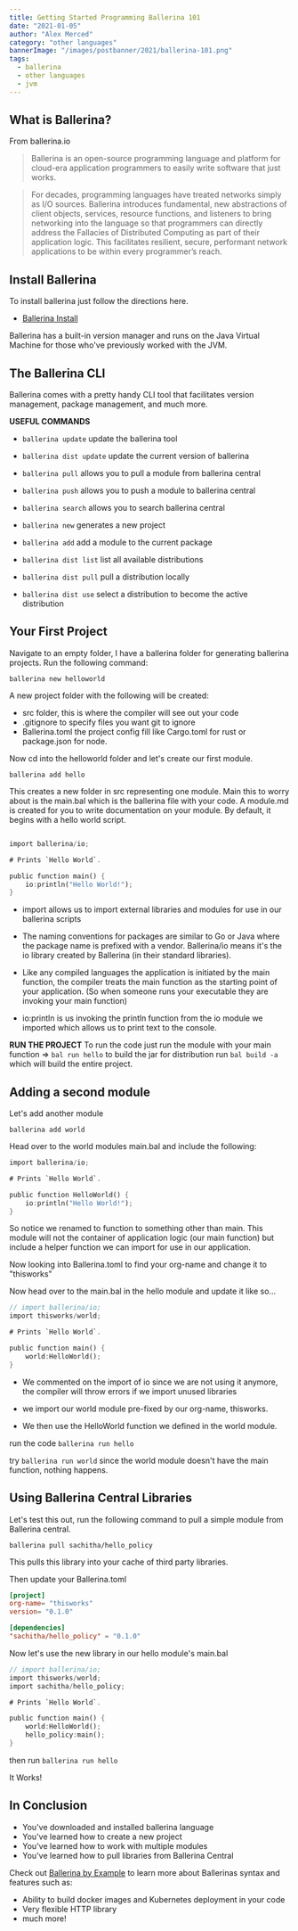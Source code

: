 ```yaml
---
title: Getting Started Programming Ballerina 101
date: "2021-01-05"
author: "Alex Merced"
category: "other languages"
bannerImage: "/images/postbanner/2021/ballerina-101.png"
tags:
  - ballerina
  - other languages
  - jvm
---
```


## What is Ballerina?

From ballerina.io

> Ballerina is an open-source programming language and platform for cloud-era application programmers to easily write software that just works.

> For decades, programming languages have treated networks simply as I/O sources. Ballerina introduces fundamental, new abstractions of client objects, services, resource functions, and listeners to bring networking into the language so that programmers can directly address the Fallacies of Distributed Computing as part of their application logic. This facilitates resilient, secure, performant network applications to be within every programmer’s reach.

## Install Ballerina

To install ballerina just follow the directions here.

- [Ballerina Install](https://ballerina.io/downloads/)

Ballerina has a built-in version manager and runs on the Java Virtual Machine for those who've previously worked with the JVM.

## The Ballerina CLI

Ballerina comes with a pretty handy CLI tool that facilitates version management, package management, and much more.

**USEFUL COMMANDS**

- `ballerina update` update the ballerina tool

- `ballerina dist update` update the current version of ballerina

- `ballerina pull` allows you to pull a module from ballerina central

- `ballerina push` allows you to push a module to ballerina central

- `ballerina search` allows you to search ballerina central

- `ballerina new` generates a new project

- `ballerina add` add a module to the current package

- `ballerina dist list` list all available distributions

- `ballerina dist pull` pull a distribution locally

- `ballerina dist use` select a distribution to become the active distribution

## Your First Project

Navigate to an empty folder, I have a ballerina folder for generating ballerina projects. Run the following command:

`ballerina new helloworld`

A new project folder with the following will be created:

- src folder, this is where the compiler will see out your code
- .gitignore to specify files you want git to ignore
- Ballerina.toml the project config fill like Cargo.toml for rust or package.json for node.

Now cd into the helloworld folder and let's create our first module.

`ballerina add hello`

This creates a new folder in src representing one module. Main this to worry about is the main.bal which is the ballerina file with your code. A module.md is created for you to write documentation on your module. By default, it begins with a hello world script.

```rust

import ballerina/io;

# Prints `Hello World`.

public function main() {
    io:println("Hello World!");
}

```

- import allows us to import external libraries and modules for use in our ballerina scripts

- The naming conventions for packages are similar to Go or Java where the package name is prefixed with a vendor. Ballerina/io means it's the io library created by Ballerina (in their standard libraries).

- Like any compiled languages the application is initiated by the main function, the compiler treats the main function as the starting point of your application. (So when someone runs your executable they are invoking your main function)

- io:println is us invoking the println function from the io module we imported which allows us to print text to the console.

**RUN THE PROJECT** To run the code just run the module with your main function => `bal run hello` to build the jar for distribution run `bal build -a` which will build the entire project.

## Adding a second module

Let's add another module

`ballerina add world`

Head over to the world modules main.bal and include the following:

```rust
import ballerina/io;

# Prints `Hello World`.

public function HelloWorld() {
    io:println("Hello World!");
}

```

So notice we renamed to function to something other than main. This module will not the container of application logic (our main function) but include a helper function we can import for use in our application.

Now looking into Ballerina.toml to find your org-name and change it to "thisworks"

Now head over to the main.bal in the hello module and update it like so...

```rust
// import ballerina/io;
import thisworks/world;

# Prints `Hello World`.

public function main() {
    world:HelloWorld();
}
```

- We commented on the import of io since we are not using it anymore, the compiler will throw errors if we import unused libraries

- we import our world module pre-fixed by our org-name, thisworks.

- We then use the HelloWorld function we defined in the world module.

run the code `ballerina run hello`

try `ballerina run world` since the world module doesn't have the main function, nothing happens.

## Using Ballerina Central Libraries

Let's test this out, run the following command to pull a simple module from Ballerina central.

`ballerina pull sachitha/hello_policy`

This pulls this library into your cache of third party libraries.

Then update your Ballerina.toml

```toml
[project]
org-name= "thisworks"
version= "0.1.0"

[dependencies]
"sachitha/hello_policy" = "0.1.0"
```

Now let's use the new library in our hello module's main.bal

```rust
// import ballerina/io;
import thisworks/world;
import sachitha/hello_policy;

# Prints `Hello World`.

public function main() {
    world:HelloWorld();
    hello_policy:main();
}
```

then run `ballerina run hello`

It Works!

## In Conclusion

- You've downloaded and installed ballerina language
- You've learned how to create a new project
- You've learned how to work with multiple modules
- You've learned how to pull libraries from Ballerina Central

Check out [Ballerina by Example](https://ballerina.io/learn/by-example/) to learn more about Ballerinas syntax and features such as:

- Ability to build docker images and Kubernetes deployment in your code
- Very flexible HTTP library
- much more!
